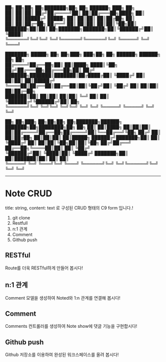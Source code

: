 ██╗     ██╗██╗  ██╗███████╗██╗     ██╗ ██████╗ ███╗   ██╗                   
██║     ██║██║ ██╔╝██╔════╝██║     ██║██╔═══██╗████╗  ██║                   
██║     ██║█████╔╝ █████╗  ██║     ██║██║   ██║██╔██╗ ██║                   
██║     ██║██╔═██╗ ██╔══╝  ██║     ██║██║   ██║██║╚██╗██║                   
███████╗██║██║  ██╗███████╗███████╗██║╚██████╔╝██║ ╚████║                   
╚══════╝╚═╝╚═╝  ╚═╝╚══════╝╚══════╝╚═╝ ╚═════╝ ╚═╝  ╚═══╝                   
                                                                            
███████╗ █████╗ ██╗  ██╗███╗   ███╗██╗   ██╗ ██████╗  ██████╗ ██╗  ██╗      
██╔════╝██╔══██╗██║  ██║████╗ ████║╚██╗ ██╔╝██╔═══██╗██╔═══██╗██║ ██╔╝      
███████╗███████║███████║██╔████╔██║ ╚████╔╝ ██║   ██║██║   ██║█████╔╝       
╚════██║██╔══██║██╔══██║██║╚██╔╝██║  ╚██╔╝  ██║   ██║██║   ██║██╔═██╗       
███████║██║  ██║██║  ██║██║ ╚═╝ ██║   ██║   ╚██████╔╝╚██████╔╝██║  ██╗      
╚══════╝╚═╝  ╚═╝╚═╝  ╚═╝╚═╝     ╚═╝   ╚═╝    ╚═════╝  ╚═════╝ ╚═╝  ╚═╝      
                                                                            
██╗   ██╗███╗   ██╗██╗██╗   ██╗███████╗██████╗ ███████╗██╗████████╗██╗   ██╗
██║   ██║████╗  ██║██║██║   ██║██╔════╝██╔══██╗██╔════╝██║╚══██╔══╝╚██╗ ██╔╝
██║   ██║██╔██╗ ██║██║██║   ██║█████╗  ██████╔╝███████╗██║   ██║    ╚████╔╝ 
██║   ██║██║╚██╗██║██║╚██╗ ██╔╝██╔══╝  ██╔══██╗╚════██║██║   ██║     ╚██╔╝  
╚██████╔╝██║ ╚████║██║ ╚████╔╝ ███████╗██║  ██║███████║██║   ██║      ██║   
 ╚═════╝ ╚═╝  ╚═══╝╚═╝  ╚═══╝  ╚══════╝╚═╝  ╚═╝╚══════╝╚═╝   ╚═╝      ╚═╝   
                                                                             
----------------------------------------------------------------------------

# Note CRUD

title: string, content: text 로 구성된 CRUD 형태의 C9 form 입니다.!
1. git clone
2. Restfull
3. n:1 관계
4. Comment
5. Github push

## RESTful

Route를 더욱 RESTful하게 만들어 봅시다!

## n:1 관계

Comment 모델을 생성하여 Noted와 1:n 관계를 연결해 봅시다!

## Comment

Comments 컨트롤러를 생성하여 Note show에 댓글 기능을 구현합시다!

## Github push

Github 저장소를 이용하여 완성된 워크스페이스를 올려 봅시다!


